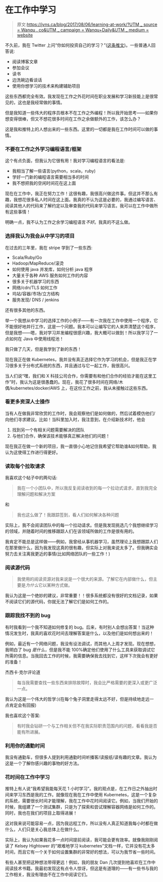 # 在工作中学习

> 原文:[https://jvns.ca/blog/2017/08/06/learning-at-work/?UTM _ source = Wanqu . co&UTM _ campaign = Wanqu+Daily&UTM _ medium = website](https://jvns.ca/blog/2017/08/06/learning-at-work/?utm_source=wanqu.co&utm_campaign=Wanqu+Daily&utm_medium=website)

不久前，我在 Twitter 上问“你如何投资自己的学习？”([这条推文](https://twitter.com/b0rk/status/887111177062555648))。一些普通人回答说:

*   阅读博客文章
*   参加会议
*   读书
*   边洗碗边看谈话
*   使用你想学习的技术来构建辅助项目

这些东西都完全有效。我发现在工作之外花时间在职业发展和学习新技能上是很常见的，这也是我经常做的事情。

但是我知道一些伟大的程序员根本不在工作之外编程！所以我开始思考——如果你想变得很棒，但又不想花很多时间在工作之余做额外的工作，该怎么办？

这是我和推特上的人想出来的一些东西。这里的一切都是我在工作时间可以做的事情。

### 不要在工作之外学习编程语言/框架

这个有点负面，但我认为它很有用！我对学习编程语言的看法是:

*   我相当了解一些语言(python，scala，ruby)
*   学好一门新的编程语言需要相当多的时间
*   我不想把我的空闲时间花在这上面

现在在工作中，我正在努力工作！这很有趣，我很高兴做这件事。但这并不那么有趣，我想花很多私人时间在这上面。我真的不认为这是必要的，我通过编写语言、阅读其他人的代码来了解约定以及审查我的代码来学习语言。我可以在工作中做所有这些事情！

明确一点，我不认为工作之余学习编程语言*不好*。我真的不这么做。

### 选择我认为我会从中学习的项目

在过去的三年里，我在 stripe 学到了一些东西:

*   Scala/Ruby/Go
*   Hadoop/MapReduce/滚烫
*   如何使用 java 并发库，如何分析 java 程序
*   大量关于各种 AWS 服务如何工作的内容
*   很多关于机器学习的东西
*   网络/cdn/TLS 如何工作
*   坞站/容器/市场/立方结构
*   服务发现/ DNS / jenkins

还有很多其他的东西。

举一个我想从中学习的选择工作的小例子——有一次我在工作中使用一个程序，它不能很好地并行工作，这是一个问题。我本可以让编写它的人来弄清楚这个程序，但是我想——嗯，我对学习并发编程很感兴趣，我大概可以做到！所以我学习了一点如何在 Java 中使用线程池！

我只做了几天，但是我学到了新的东西！

现在我正在做 Kubernetes，我并没有真正选择它作为学习的机会，但是我正在学习很多关于分布式系统的东西，并且通过与它一起工作，我很高兴。

当人们说“嘿，我们和 X 科技公司合作，你需要有和他们合作的经验才能在这里工作”时，我认为这是很愚蠢的。现在，我花了很多时间在网络/木偶/kubernetes/docker/AWS 上，在这份工作之前，我从未接触过这些东西。

### 看更多资深人士操作

当有人在做我非常欣赏的工作时，我会观察他们是如何做的，然后试着模仿他们/向他们寻求建议。比如！当科里加入时，我注意到，在介绍新技术时，他会

1.  找到另一个有相关问题需要解决的团队
2.  与他们合作，确保该技术能够真正解决他们的问题！

现在我正在做一个新的项目，我一直很小心地记住我希望它帮助谁&如何帮助，我认为这使得工作进行得更好。

### 读取每个拉取请求

我喜欢这个帖子中的两句话:

> 我在一个小团队中，所以我反复阅读收到的每一个拉动式请求，直到我完全理解问题和解决方案

和

> 我也这么做了！我跟踪签到，看人们如何解决各种问题

实际上，我不会阅读团队中的每一个拉动请求。但是我发现挑选几个我想继续学习的领域，并随着时间的推移跟踪人们在该领域所做的工作是很有用的。

我肯定不能总是这样做——例如，我曾经从事机器学习，虽然理论上我想跟踪人们在那里做什么，因为我发现这真的很有趣，但实际上对我来说太多了。但我确实会努力去关注离我更近的事情(比如网络团队的一些工作！)

### 阅读源代码

> 我使用的阅读资源对我来说是一个很大的来源。了解它在内部做什么，但主要是*为什么*它以某种方式做。

我认为这是一个绝妙的建议，非常重要！！很多系统都没有很好的文档记录，如果不阅读它们的源代码，你就无法了解它们是如何工作的。

### 跟踪我找不到的 bug

有时我看到一个我不知道如何修复的 bug。后来，有时别人会想出答案！当这种情况发生时，我真的喜欢花时间去理解答案是什么，以及他们是如何想出来的！

例如，最近有一个网络问题，我没有设法调试，而其他人上周才发现。现在想想，我明白了 bug *是什么*，但是我不能 100%确定他们使用了什么工具来获取调试它所需的信息。当我回去工作的时候，我需要确保我去找到它，这样下次我会有更好的准备！

杰西卡·克尔评论道

> 每当我需要查找一些东西来排除故障时，我会比严格需要的更深入或更广泛一点。

我认为这是一个伟大的哲学:)(在每个兔子洞里走得太远不好，但是持续地走远一点肯定会有回报)

我也喜欢这个答案:

> 有时我会钻研一个与工作相关但不在我实际职责范围内的问题，看看我是否能有所进展。

### 利用你的通勤时间

我没有通勤车，但很多人提到利用通勤时间听播客/读报纸/读有趣的文章。我认为这是一个了解你感兴趣的事物的好方法。

### 花时间在工作中学习

推特上有人说“我希望我能每天花 1 小时学习”。我的观点是，在工作日之外抽出时间来学习东西是我的工作。就像现在我在工作中使用 Kubernetes，这是一个复杂的系统，需要很长时间才能理解，我在工作中花时间阅读它。例如，当我们开始的时候，我组建了一个测试集群，只是为了探索和尝试理解容器网络是如何工作的。同时，我也在我们的项目上取得进展！

这对我来说可能容易一点，因为我远程工作，所以没有人真正知道我每小时都在做什么，人们只是关心我总体上在做什么。

实际上，我认为如果我花多一点时间提前阅读，我可能会更有效率。就像我刚刚阅读了 Kelsey Hightower 的“艰难地学习 kubernetes”文档一样，它并没有花太多时间，而且它有一个关于如何设置集群的非常好的想法，可以为我节省一些时间。

有些人甚至把这种想法带得更远！例如，我的朋友 Dan 几次提到他喜欢在工作中阅读技术书籍。我最初发现这有点令人惊讶，但这是有道理的——有一些书与我的工作相关，我没有理由不在工作中阅读它们。